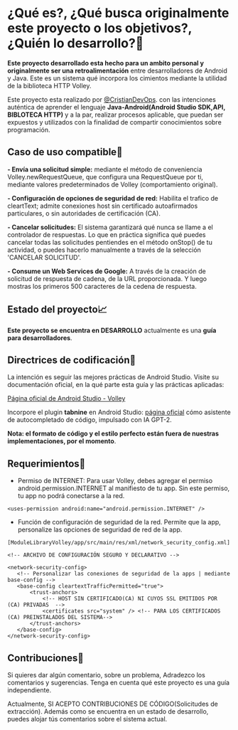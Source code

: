 # ¿Qué es?, ¿Qué busca originalmente este proyecto o los objetivos?, ¿Quién lo desarrollo?🧠

**Este proyecto desarrollado esta hecho para un ambito personal y originalmente ser una retroalimentación** entre desarrolladores de Android y Java.
Este es un sistema qué incorpora los cimientos mediante la utilidad de la biblioteca HTTP Volley.

Este proyecto esta realizado por [@CristianDevOps](https://github.com/CristianDevOps). con las intenciones auténtica de aprender el lenguaje **Java-Android(Android Studio SDK,API, BIBLOTECA HTTP)** y a la par, realizar procesos aplicable, que puedan ser expuestos y utilizados con la finalidad de compartir conocimientos sobre programación.


## Caso de uso compatible🤖

**- Envía una solicitud simple:** mediante el método de conveniencia Volley.newRequestQueue, que configura una RequestQueue por ti, mediante valores predeterminados de Volley (comportamiento original).

**- Configuración de opciones de seguridad de red:** Habilita el trafico de cleartText; admite conexiones host sin certificado autoafirmados particulares, o sin autoridades de certificación (CA).

**- Cancelar solicitudes:** El sistema garantizará qué nunca se llame a el controlador de respuestas. Lo que en práctica significa qué puedes cancelar todas las solicitudes pentiendes en el método onStop() de tu actividad, o puedes hacerlo manualmente a través de la selección 'CANCELAR  SOLICITUD'. 

**- Consume un Web Services de Google:** A través de la creación de solicitud de respuesta de cadena, de la URL proporcionada. Y luego mostras los primeros 500 caracteres de la cedena de respuesta.


## Estado del proyecto📈

**Este proyecto se encuentra en DESARROLLO** actualmente es una **guía para desarrolladores**.


## Directrices de codificación🔨

La intención es seguir las mejores prácticas de Android Studio. Visite su 
documentación oficial, en la qué parte esta guía y las prácticas aplicadas:

[Página oficial de Android Studio - Volley](https://developer.android.com/training/volley/simple?hl=es)

Incorpore el plugin **tabnine** en Android Studio: [página oficial](https://www.tabnine.com/) cómo asistente de autocompletado de código, impulsado con IA GPT-2. 

**Nota: el formato de código y el estilo perfecto están fuera de nuestras implementaciones, por el momento**.


## Requerimientos🚧

 - Permiso de INTERNET: Para usar Volley, debes agregar el permiso
   android.permission.INTERNET al manifiesto de tu app. Sin este
   permiso, tu app no podrá conectarse a la red.
 ```
 <uses-permission android:name="android.permission.INTERNET" />
 ```
 
 - Función de configuración de seguridad de la red. Permite que la app,
   personalize las opciones de seguridad de red de la app.
   
 ```
 [ModuleLibraryVolley/app/src/main/res/xml/network_security_config.xml]
 
<!-- ARCHIVO DE CONFIGURACIÓN SEGURO Y DECLARATIVO -->

<network-security-config>
    <!-- Personalizar las conexiones de seguridad de la apps | mediante base-config -->
    <base-config cleartextTrafficPermitted="true">
        <trust-anchors>
            <!-- HOST SIN CERTIFICADO(CA) NI CUYOS SSL EMITIDOS POR (CA) PRIVADAS  -->
            <certificates src="system" /> <!-- PARA LOS CERTIFICADOS (CA) PREINSTALADOS DEL SISTEMA-->
        </trust-anchors>
    </base-config>
</network-security-config>
  ```


## Contribuciones👥

Si quieres dar algún comentario, sobre un problema, Adradezco los comentarios y sugerencias. Tenga en cuenta qué este proyecto es una guía independiente.
 
Actualmente, SI ACEPTO CONTRIBUCIONES DE CÓDIGO(Solicitudes de extracción). Además como se encuentra en un estado de desarrollo, puedes alojar tús comentarios sobre el sistema actual.

